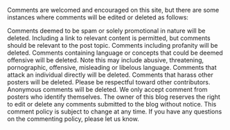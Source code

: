 Comments are welcomed and encouraged on this site, but there are some instances where comments will be edited or deleted as follows:

Comments deemed to be spam or solely promotional in nature will be deleted. Including a link to relevant content is permitted, but comments should be relevant to the post topic.
Comments including profanity will be deleted.
Comments containing language or concepts that could be deemed offensive will be deleted. Note this may include abusive, threatening, pornographic, offensive, misleading or libelous language.
Comments that attack an individual directly will be deleted.
Comments that harass other posters will be deleted. Please be respectful toward other contributors.
Anonymous comments will be deleted. We only accept comment from posters who identify themselves.
The owner of this blog reserves the right to edit or delete any comments submitted to the blog without notice. This comment policy is subject to change at any time. If you have any questions on the commenting policy, please let us know.
